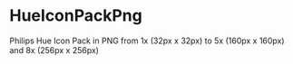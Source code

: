 # HueIconPackPng
Philips Hue Icon Pack in PNG from 1x (32px x 32px) to 5x (160px x 160px) and 8x (256px x 256px)
